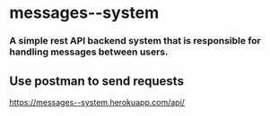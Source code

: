 # messages--system
### A simple rest API backend system that is responsible for handling messages between users.
## Use postman to send requests
https://messages--system.herokuapp.com/api/
